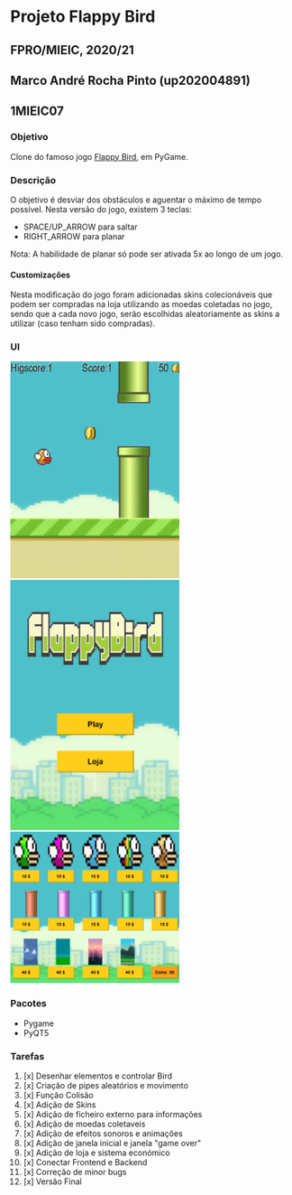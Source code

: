 # Projeto Flappy Bird
## FPRO/MIEIC, 2020/21
## Marco André Rocha Pinto (up202004891)
## 1MIEIC07

### Objetivo

Clone do famoso jogo [Flappy Bird](https://flappybird.io/), em PyGame.

### Descrição

O objetivo é desviar dos obstáculos e aguentar o máximo de tempo possível.
Nesta versão do jogo, existem 3 teclas:
- SPACE/UP_ARROW para saltar
- RIGHT_ARROW para planar

Nota: A habilidade de planar só pode ser ativada 5x ao longo de um jogo.

#### Customizações
Nesta modificação do jogo foram adicionadas skins colecionáveis que podem ser compradas na loja utilizando as moedas coletadas no jogo, sendo que a cada novo jogo, serão escolhidas aleatoriamente as skins a utilizar (caso tenham sido compradas).

### UI
<img src="https://github.com/Mark21-03/Flappy-Bird/blob/main/src/assets/ui.jpg" width="300" />      <img src="https://github.com/Mark21-03/Flappy-Bird/blob/main/src/assets/ui1.jpg" width="300" />       <img src="https://github.com/Mark21-03/Flappy-Bird/blob/main/src/assets/ui2.jpg" width="300" />

### Pacotes

- Pygame
- PyQT5


### Tarefas

1. [x] Desenhar elementos e controlar Bird
2. [x] Criação de pipes aleatórios e movimento
3. [x] Função Colisão
4. [x] Adição de Skins 
5. [x] Adição de ficheiro externo para informações
6. [x] Adição de moedas coletaveis
7. [x] Adição de efeitos sonoros e animações
8. [x] Adição de janela inicial e janela "game over"
9. [x] Adição de loja e sistema económico
10. [x] Conectar Frontend e Backend
11. [x] Correção de minor bugs
12. [x] Versão Final
